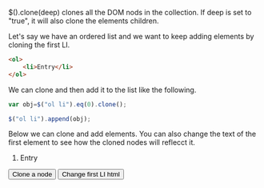 $().clone(deep) clones all the DOM nods in the collection.  If deep is set to "true", it will also clone the elements children.


Let's say we have an ordered list and we want to keep adding elements by cloning the first LI.

```html
<ol>
    <li>Entry</li>
</ol>
```

We can clone and then add it to the list like the following.

```js
var obj=$("ol li").eq(0).clone();

$("ol li").append(obj);
```

Below we can clone and add elements.  You can also change the text of the first element to see how the cloned nodes will reflecct it.


<script>
function changeNode(){
    $("#cloneTest li").eq(0).html("Updated Text");
}

function cloneTest(){
    $("#cloneTest li").eq(0).clone().appendTo("#cloneTest");
}
</script>

<ol id="cloneTest">
    <li>Entry</li>
</ol>

<input type="button" value="Clone a node" onclick="cloneTest()">

<input type="button" value="Change first LI html" onclick="changeNode()">